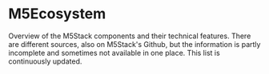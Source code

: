 # M5Ecosystem
Overview of the M5Stack components and their technical features. There are different sources, also on M5Stack's Github, but the information is partly incomplete and sometimes not available in one place. This list is continuously updated.
